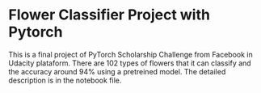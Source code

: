 # Flower Classifier Project with Pytorch

This is a final project of PyTorch Scholarship Challenge from Facebook in Udacity plataform.
There are 102 types of flowers that it can classify and the accuracy around 94% using a pretreined model.
The detailed description is in the notebook file.
